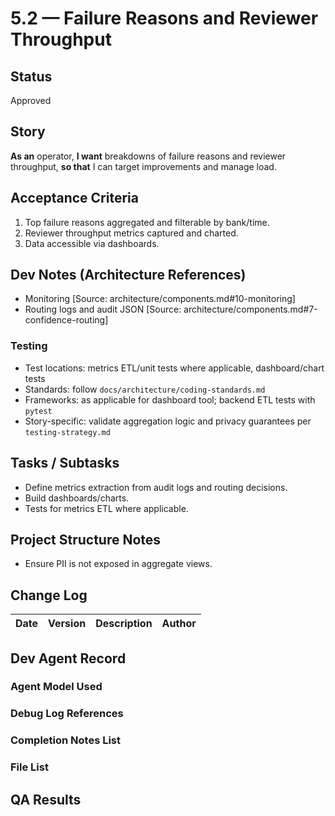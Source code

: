 # 5.2 — Failure Reasons and Reviewer Throughput

## Status
Approved

## Story
**As an** operator,
**I want** breakdowns of failure reasons and reviewer throughput,
**so that** I can target improvements and manage load.

## Acceptance Criteria
1. Top failure reasons aggregated and filterable by bank/time.
2. Reviewer throughput metrics captured and charted.
3. Data accessible via dashboards.

## Dev Notes (Architecture References)
- Monitoring [Source: architecture/components.md#10-monitoring]
- Routing logs and audit JSON [Source: architecture/components.md#7-confidence-routing]

### Testing
- Test locations: metrics ETL/unit tests where applicable, dashboard/chart tests
- Standards: follow `docs/architecture/coding-standards.md`
- Frameworks: as applicable for dashboard tool; backend ETL tests with `pytest`
- Story-specific: validate aggregation logic and privacy guarantees per `testing-strategy.md`

## Tasks / Subtasks
- Define metrics extraction from audit logs and routing decisions.
- Build dashboards/charts.
- Tests for metrics ETL where applicable.

## Project Structure Notes
- Ensure PII is not exposed in aggregate views.

## Change Log
| Date | Version | Description | Author |
|------|---------|-------------|--------|

## Dev Agent Record
### Agent Model Used

### Debug Log References

### Completion Notes List

### File List

## QA Results

